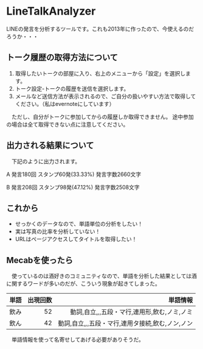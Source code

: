 # LineTalkAnalyzer
LINEの発言を分析するツールです。これも2013年に作ったので、今使えるのだろうか・・・

## トーク履歴の取得方法について

1. 取得したいトークの部屋に入り、右上のメニューから「設定」を選択します。
1. トーク設定-トークの履歴を送信を選択します。
1. メールなど送信方法が表示されるので、ご自分の扱いやすい方法で取得してください。（私はevernoteにしています）

　ただし、自分がトークに参加してからの履歴しか取得できません。
  途中参加の場合は全て取得できない点に注意してください。

## 出力される結果について

　下記のように出力されます。

A	発言180回	スタンプ60発(33.33%)	発言字数2660文字

B	発言208回	スタンプ98発(47.12%)	発言字数2508文字


 ## これから
  
+ せっかくのデータなので、単語単位の分析をしたい！
+ 実は写真の比率を分析していない！
+ URLはページアクセスしてタイトルを取得したい！


## Mecabを使ったら

　使っているのは酒好きのコミュニティなので、単語を分析した結果としては酒に関するワードが多いのだが、こういう現象が起きてしまった。

|単語|出現回数|単語情報|
|-------------------- |-----------:|---------:|
|       飲み |   52 | 動詞,自立,*,*,五段・マ行,連用形,飲む,ノミ,ノミ |
| 飲ん | 42 | 動詞,自立,*,*,五段・マ行,連用タ接続,飲む,ノン,ノン |

　単語情報を使って名寄せしてあげる必要がありそうだ。
